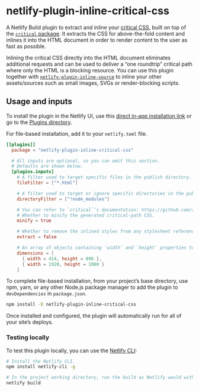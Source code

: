 # netlify-plugin-inline-critical-css

A Netlify Build plugin to extract and inline your [critical CSS](https://web.dev/extract-critical-css/), built on top of the [`critical` package](https://github.com/addyosmani/critical). It extracts the CSS for above-the-fold content and inlines it into the HTML document in order to render content to the user as fast as possible.

Inlining the critical CSS directly into the HTML document eliminates additional requests and can be used to deliver a “one roundtrip” critical path where only the HTML is a blocking resource. You can use this plugin together with [`netlify-plugin-inline-source`](https://github.com/tom-bonnike/netlify-plugin-inline-source) to inline your other assets/sources such as small images, SVGs or render-blocking scripts.

## Usage and inputs

To install the plugin in the Netlify UI, use this [direct in-app installation link](https://app.netlify.com/plugins/netlify-plugin-inline-critical-css/install) or go to the [Plugins directory](https://app.netlify.com/plugins).

For file-based installation, add it to your `netlify.toml` file.

```toml
[[plugins]]
  package = "netlify-plugin-inline-critical-css"

  # All inputs are optional, so you can omit this section.
  # Defaults are shown below.
  [plugins.inputs]
    # A filter used to target specific files in the publish directory. Be sure to only target HTML files. This option is passed onto the readdirp library, see https://github.com/paulmillr/readdirp#options for more info.
    fileFilter = ["*.html"]

    # A filter used to target or ignore specific directories in the publish directory. This option is passed onto the readdirp library, see https://github.com/paulmillr/readdirp#options for more info.
    directoryFilter = ["!node_modules"]

    # You can refer to `critical`’s documentation: https://github.com/addyosmani/critical for all options below.
    # Whether to minify the generated critical-path CSS.
    minify = true

    # Whether to remove the inlined styles from any stylesheet referenced in the HTML. Use with caution. Removing the critical CSS per page results in a unique async loaded CSS file for every page, meaning you can’t rely on cache across multiple pages.
    extract = false

    # An array of objects containing `width` and `height` properties to deliver critical CSS for multiple screen resolutions.
    dimensions = [
      { width = 414, height = 896 },
      { width = 1920, height = 1080 }
    ]
```

To complete file-based installation, from your project’s base directory, use npm, yarn, or any other Node.js package manager to add the plugin to `devDependencies` in `package.json`.

```bash
npm install -D netlify-plugin-inline-critical-css
```

Once installed and configured, the plugin will automatically run for all of your site’s deploys.

### Testing locally

To test this plugin locally, you can use the [Netlify CLI](https://docs.netlify.com/cli/get-started/#run-builds-locally):

```bash
# Install the Netlify CLI.
npm install netlify-cli -g

# In the project working directory, run the build as Netlify would with the build bot.
netlify build
```
